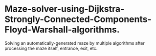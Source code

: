 # Maze-solver-using-Dijkstra-Strongly-Connected-Components-Floyd-Warshall-algorithms.
Solving an automatically-generated maze by multiple algorithms after processing the maze itself, entrance, exit, etc.
